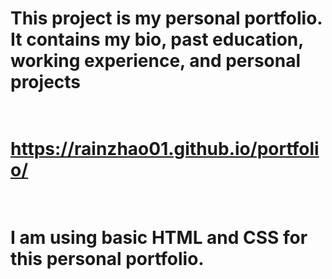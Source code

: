 # This project is my personal portfolio. It contains my bio, past education, working experience, and personal projects <br><br/>

# https://rainzhao01.github.io/portfolio/ <br><br/>

# I am using basic HTML and CSS for this personal portfolio.
